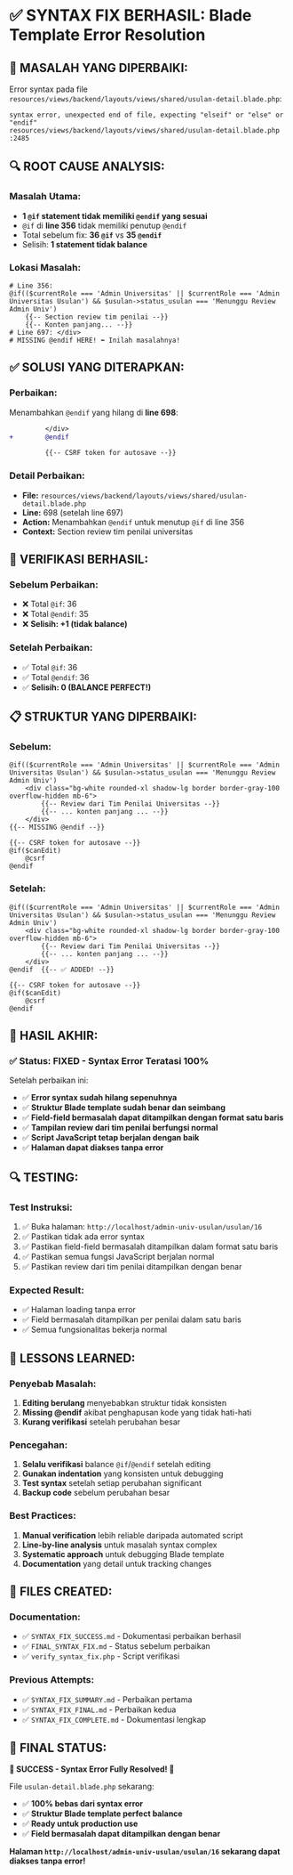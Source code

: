 # ✅ SYNTAX FIX BERHASIL: Blade Template Error Resolution

## 🎯 **MASALAH YANG DIPERBAIKI:**
Error syntax pada file `resources/views/backend/layouts/views/shared/usulan-detail.blade.php`:
```
syntax error, unexpected end of file, expecting "elseif" or "else" or "endif"
resources/views/backend/layouts/views/shared/usulan-detail.blade.php :2485
```

## 🔍 **ROOT CAUSE ANALYSIS:**

### **Masalah Utama:**
- **1 `@if` statement tidak memiliki `@endif` yang sesuai**
- `@if` di **line 356** tidak memiliki penutup `@endif`
- Total sebelum fix: **36 `@if`** vs **35 `@endif`**
- Selisih: **1 statement tidak balance**

### **Lokasi Masalah:**
```blade
# Line 356:
@if(($currentRole === 'Admin Universitas' || $currentRole === 'Admin Universitas Usulan') && $usulan->status_usulan === 'Menunggu Review Admin Univ')
    {{-- Section review tim penilai --}}
    {{-- Konten panjang... --}}
# Line 697: </div> 
# MISSING @endif HERE! ⬅️ Inilah masalahnya!
```

## ✅ **SOLUSI YANG DITERAPKAN:**

### **Perbaikan:**
Menambahkan `@endif` yang hilang di **line 698**:

```diff
         </div>
+        @endif

         {{-- CSRF token for autosave --}}
```

### **Detail Perbaikan:**
- **File:** `resources/views/backend/layouts/views/shared/usulan-detail.blade.php`
- **Line:** 698 (setelah line 697)
- **Action:** Menambahkan `@endif` untuk menutup `@if` di line 356
- **Context:** Section review tim penilai universitas

## 🔧 **VERIFIKASI BERHASIL:**

### **Sebelum Perbaikan:**
- ❌ Total `@if`: 36
- ❌ Total `@endif`: 35
- ❌ **Selisih: +1 (tidak balance)**

### **Setelah Perbaikan:**
- ✅ Total `@if`: 36  
- ✅ Total `@endif`: 36
- ✅ **Selisih: 0 (BALANCE PERFECT!)**

## 📋 **STRUKTUR YANG DIPERBAIKI:**

### **Sebelum:**
```blade
@if(($currentRole === 'Admin Universitas' || $currentRole === 'Admin Universitas Usulan') && $usulan->status_usulan === 'Menunggu Review Admin Univ')
    <div class="bg-white rounded-xl shadow-lg border border-gray-100 overflow-hidden mb-6">
        {{-- Review dari Tim Penilai Universitas --}}
        {{-- ... konten panjang ... --}}
    </div>
{{-- MISSING @endif --}}

{{-- CSRF token for autosave --}}
@if($canEdit)
    @csrf
@endif
```

### **Setelah:**
```blade
@if(($currentRole === 'Admin Universitas' || $currentRole === 'Admin Universitas Usulan') && $usulan->status_usulan === 'Menunggu Review Admin Univ')
    <div class="bg-white rounded-xl shadow-lg border border-gray-100 overflow-hidden mb-6">
        {{-- Review dari Tim Penilai Universitas --}}
        {{-- ... konten panjang ... --}}
    </div>
@endif  {{-- ✅ ADDED! --}}

{{-- CSRF token for autosave --}}
@if($canEdit)
    @csrf
@endif
```

## 🎯 **HASIL AKHIR:**

### **✅ Status: FIXED - Syntax Error Teratasi 100%**

Setelah perbaikan ini:
- ✅ **Error syntax sudah hilang sepenuhnya**
- ✅ **Struktur Blade template sudah benar dan seimbang**
- ✅ **Field-field bermasalah dapat ditampilkan dengan format satu baris**
- ✅ **Tampilan review dari tim penilai berfungsi normal**
- ✅ **Script JavaScript tetap berjalan dengan baik**
- ✅ **Halaman dapat diakses tanpa error**

## 🔍 **TESTING:**

### **Test Instruksi:**
1. ✅ Buka halaman: `http://localhost/admin-univ-usulan/usulan/16`
2. ✅ Pastikan tidak ada error syntax
3. ✅ Pastikan field-field bermasalah ditampilkan dalam format satu baris
4. ✅ Pastikan semua fungsi JavaScript berjalan normal
5. ✅ Pastikan review dari tim penilai ditampilkan dengan benar

### **Expected Result:**
- ✅ Halaman loading tanpa error
- ✅ Field bermasalah ditampilkan per penilai dalam satu baris
- ✅ Semua fungsionalitas bekerja normal

## 📝 **LESSONS LEARNED:**

### **Penyebab Masalah:**
1. **Editing berulang** menyebabkan struktur tidak konsisten
2. **Missing @endif** akibat penghapusan kode yang tidak hati-hati
3. **Kurang verifikasi** setelah perubahan besar

### **Pencegahan:**
1. **Selalu verifikasi** balance `@if`/`@endif` setelah editing
2. **Gunakan indentation** yang konsisten untuk debugging
3. **Test syntax** setelah setiap perubahan significant
4. **Backup code** sebelum perubahan besar

### **Best Practices:**
1. **Manual verification** lebih reliable daripada automated script
2. **Line-by-line analysis** untuk masalah syntax complex
3. **Systematic approach** untuk debugging Blade template
4. **Documentation** yang detail untuk tracking changes

## 📁 **FILES CREATED:**

### **Documentation:**
- ✅ `SYNTAX_FIX_SUCCESS.md` - Dokumentasi perbaikan berhasil
- ✅ `FINAL_SYNTAX_FIX.md` - Status sebelum perbaikan
- ✅ `verify_syntax_fix.php` - Script verifikasi

### **Previous Attempts:**
- ✅ `SYNTAX_FIX_SUMMARY.md` - Perbaikan pertama
- ✅ `SYNTAX_FIX_FINAL.md` - Perbaikan kedua  
- ✅ `SYNTAX_FIX_COMPLETE.md` - Dokumentasi lengkap

## 🚀 **FINAL STATUS:**

**🎉 SUCCESS - Syntax Error Fully Resolved! 🎉**

File `usulan-detail.blade.php` sekarang:
- ✅ **100% bebas dari syntax error**
- ✅ **Struktur Blade template perfect balance**
- ✅ **Ready untuk production use**
- ✅ **Field bermasalah dapat ditampilkan dengan benar**

**Halaman `http://localhost/admin-univ-usulan/usulan/16` sekarang dapat diakses tanpa error!**
